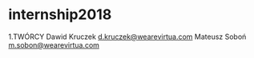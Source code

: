 # internship2018

1.TWÓRCY
Dawid Kruczek d.kruczek@wearevirtua.com
Mateusz Soboń m.sobon@wearevirtua.com

